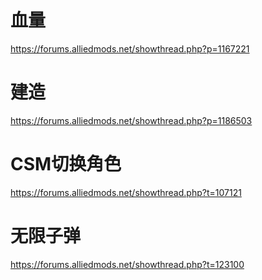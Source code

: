 # 血量

https://forums.alliedmods.net/showthread.php?p=1167221

# 建造

https://forums.alliedmods.net/showthread.php?p=1186503

# CSM切换角色

https://forums.alliedmods.net/showthread.php?t=107121

# 无限子弹

https://forums.alliedmods.net/showthread.php?t=123100